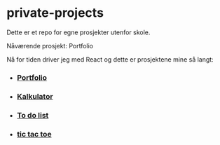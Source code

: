 # private-projects
Dette er et repo for egne prosjekter utenfor skole.

Nåværende prosjekt: Portfolio

Nå for tiden driver jeg med React og dette er prosjektene mine så langt:
- ### [Portfolio](koding/javascript/portfolio)
- ### [Kalkulator](koding/javascript/calculator)
- ### [To do list](koding/javascript/todo-list)
- ### [tic tac toe](koding/javascript/tic-tac-toe)
